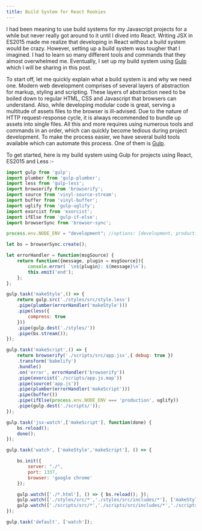 ```yaml
---
title: Build System for React Rookies
---
```


I had been meaning to use build systems for my Javascript projects for a while but never really got around to it until I dived into React. Writing JSX in ES2015 made me realize that developing in React without a build system would be crazy. However, setting up a build system was tougher that I imagined. I had to learn so many different tools and commands that they almost overwhelmed me. Eventually, I set up my build system using [Gulp] which I will be sharing in this post.<read-more>

To start off, let me quickly explain what a build system is and why we need one. Modern web development comprises of several layers of abstraction for markup, styling and scripting. These layers of abstraction need to be boiled down to regular HTML, CSS and Javascript that browsers can understand. Also, while developing modular code is great, serving a multitude of assets files to the browser is ill-advised. Due to the nature of HTTP request-response cycle, it is always recommended to bundle up assets into single files. All this and more requires using numerous tools and commands in an order, which can quickly become tedious during project development. To make the process easier, we have several build tools available which can automate this process. One of them is [Gulp].

To get started, here is my build system using Gulp for projects using React, ES2015 and Less :-

```javascript
import gulp from 'gulp';
import plumber from 'gulp-plumber';
import less from 'gulp-less';
import browserify from 'browserify';
import source from 'vinyl-source-stream';
import buffer from 'vinyl-buffer';
import uglify from 'gulp-uglify';
import exorcist from 'exorcist';
import ifElse from 'gulp-if-else';
import browserSync from 'browser-sync';

process.env.NODE_ENV = "development"; //options: [development, production]

let bs = browserSync.create();

let errorHandler = function(msgSource) {
    return function({message, plugin = msgSource}){
        console.error( `\n${plugin}: ${message}\n`);
        this.emit('end');
    };
};

gulp.task('makeStyle',() => {
    return gulp.src('./styles/src/style.less')
    .pipe(plumber(errorHandler('makeStyle')))
    .pipe(less({
        compress: true
    }))
    .pipe(gulp.dest('./styles/'))
    .pipe(bs.stream());
});

gulp.task('makeScript',() => {
    return browserify('./scripts/src/app.jsx',{ debug: true })
    .transform('babelify')
    .bundle()
    .on('error', errorHandler('browserify'))
    .pipe(exorcist('./scripts/app.js.map'))
    .pipe(source('app.js'))
    .pipe(plumber(errorHandler('makeScript')))
    .pipe(buffer())
    .pipe(ifElse(process.env.NODE_ENV === 'production', uglify))
    .pipe(gulp.dest('./scripts/'));
});

gulp.task('jsx-watch',['makeScript'], function(done) {
    bs.reload();
    done();
});

gulp.task('watch', ['makeStyle','makeScript'], () => {

    bs.init({
        server: "./",
        port: 1337,
        browser: 'google chrome'
    });

    gulp.watch(['./*.html'], () => { bs.reload(); });
    gulp.watch(['./styles/src/*','./styles/src/includes/*'], ['makeStyle']);
    gulp.watch(['./scripts/src/*','./scripts/src/includes/*','./scripts/src/includes/*/*'], ['jsx-watch']);
});

gulp.task('default', ['watch']);
```


[Gulp]: http://gulpjs.com/